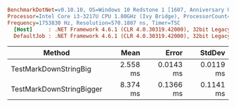 ``` ini

BenchmarkDotNet=v0.10.10, OS=Windows 10 Redstone 1 [1607, Anniversary Update] (10.0.14393.1884)
Processor=Intel Core i3-3217U CPU 1.80GHz (Ivy Bridge), ProcessorCount=4
Frequency=1753830 Hz, Resolution=570.1807 ns, Timer=TSC
  [Host]     : .NET Framework 4.6.1 (CLR 4.0.30319.42000), 32bit LegacyJIT-v4.7.2117.0
  DefaultJob : .NET Framework 4.6.1 (CLR 4.0.30319.42000), 32bit LegacyJIT-v4.7.2117.0


```
|                   Method |     Mean |     Error |    StdDev |
|------------------------- |---------:|----------:|----------:|
|    TestMarkDownStringBig | 2.558 ms | 0.0143 ms | 0.0119 ms |
| TestMarkDownStringBigger | 8.374 ms | 0.1366 ms | 0.1141 ms |
